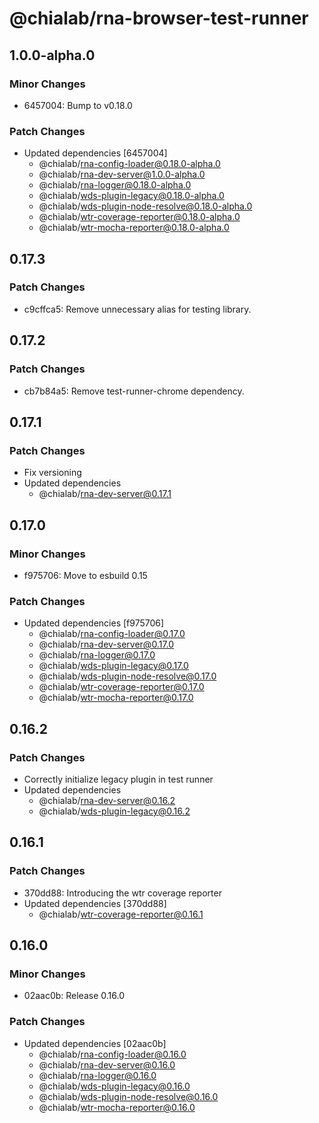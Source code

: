 # @chialab/rna-browser-test-runner

## 1.0.0-alpha.0

### Minor Changes

- 6457004: Bump to v0.18.0

### Patch Changes

- Updated dependencies [6457004]
  - @chialab/rna-config-loader@0.18.0-alpha.0
  - @chialab/rna-dev-server@1.0.0-alpha.0
  - @chialab/rna-logger@0.18.0-alpha.0
  - @chialab/wds-plugin-legacy@0.18.0-alpha.0
  - @chialab/wds-plugin-node-resolve@0.18.0-alpha.0
  - @chialab/wtr-coverage-reporter@0.18.0-alpha.0
  - @chialab/wtr-mocha-reporter@0.18.0-alpha.0

## 0.17.3

### Patch Changes

- c9cffca5: Remove unnecessary alias for testing library.

## 0.17.2

### Patch Changes

- cb7b84a5: Remove test-runner-chrome dependency.

## 0.17.1

### Patch Changes

- Fix versioning
- Updated dependencies
  - @chialab/rna-dev-server@0.17.1

## 0.17.0

### Minor Changes

- f975706: Move to esbuild 0.15

### Patch Changes

- Updated dependencies [f975706]
  - @chialab/rna-config-loader@0.17.0
  - @chialab/rna-dev-server@0.17.0
  - @chialab/rna-logger@0.17.0
  - @chialab/wds-plugin-legacy@0.17.0
  - @chialab/wds-plugin-node-resolve@0.17.0
  - @chialab/wtr-coverage-reporter@0.17.0
  - @chialab/wtr-mocha-reporter@0.17.0

## 0.16.2

### Patch Changes

- Correctly initialize legacy plugin in test runner
- Updated dependencies
  - @chialab/rna-dev-server@0.16.2
  - @chialab/wds-plugin-legacy@0.16.2

## 0.16.1

### Patch Changes

- 370dd88: Introducing the wtr coverage reporter
- Updated dependencies [370dd88]
  - @chialab/wtr-coverage-reporter@0.16.1

## 0.16.0

### Minor Changes

- 02aac0b: Release 0.16.0

### Patch Changes

- Updated dependencies [02aac0b]
  - @chialab/rna-config-loader@0.16.0
  - @chialab/rna-dev-server@0.16.0
  - @chialab/rna-logger@0.16.0
  - @chialab/wds-plugin-legacy@0.16.0
  - @chialab/wds-plugin-node-resolve@0.16.0
  - @chialab/wtr-mocha-reporter@0.16.0
